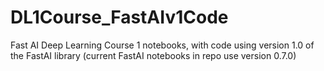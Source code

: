 # DL1Course_FastAIv1Code
Fast AI Deep Learning Course 1 notebooks, with code using version 1.0 of the FastAI library (current FastAI notebooks in repo use version 0.7.0)
